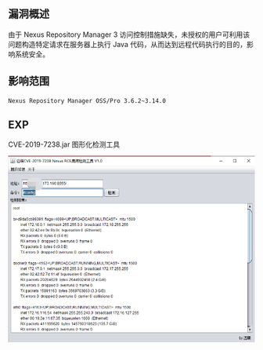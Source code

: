 ## 漏洞概述

由于 Nexus Repository Manager 3 访问控制措施缺失，未授权的用户可利用该问题构造特定请求在服务器上执行 Java 代码，从而达到远程代码执行的目的，影响系统安全。

## 影响范围

```http
Nexus Repository Manager OSS/Pro 3.6.2~3.14.0
```

## EXP

CVE-2019-7238.jar 图形化检测工具

![](gui.png)

